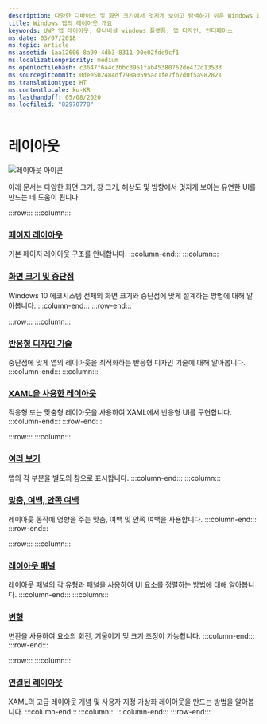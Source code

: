 ```yaml
---
description: 다양한 디바이스 및 화면 크기에서 멋지게 보이고 탐색하기 쉬운 Windows 앱을 디자인하고 코딩하는 방법을 알아봅니다.
title: Windows 앱의 레이아웃 개요
keywords: UWP 앱 레이아웃, 유니버설 windows 플랫폼, 앱 디자인, 인터페이스
ms.date: 03/07/2018
ms.topic: article
ms.assetid: 1aa12606-8a99-4db3-8311-90e02fde9cf1
ms.localizationpriority: medium
ms.openlocfilehash: c3647f6a4c3bbc3951fab45380762de472d13533
ms.sourcegitcommit: 0dee502484df798a0595ac1fe7fb7d0f5a982821
ms.translationtype: HT
ms.contentlocale: ko-KR
ms.lasthandoff: 05/08/2020
ms.locfileid: "82970778"
---
```

# <a name="layout"></a>레이아웃

![레이아웃 아이콘](../images/layout-2x.png)

아래 문서는 다양한 화면 크기, 창 크기, 해상도 및 방향에서 멋지게 보이는 유연한 UI를 만드는 데 도움이 됩니다.

:::row:::
    :::column:::
### <a name="page-layout"></a>[페이지 레이아웃](page-layout.md)
기본 페이지 레이아웃 구조를 안내합니다.
    :::column-end:::
    :::column:::
### <a name="screen-sizes-and-breakpoints"></a>[화면 크기 및 중단점](screen-sizes-and-breakpoints-for-responsive-design.md)
Windows 10 에코시스템 전체의 화면 크기와 중단점에 맞게 설계하는 방법에 대해 알아봅니다.
    :::column-end:::
:::row-end:::

:::row:::
    :::column:::
### <a name="responsive-design-techniques"></a>[반응형 디자인 기술](responsive-design.md)
중단점에 맞게 앱의 레이아웃을 최적화하는 반응형 디자인 기술에 대해 알아봅니다.
    :::column-end:::
    :::column:::
### <a name="layouts-with-xaml"></a>[XAML을 사용한 레이아웃](layouts-with-xaml.md)
적응형 또는 맞춤형 레이아웃을 사용하여 XAML에서 반응형 UI를 구현합니다.
    :::column-end:::
:::row-end:::

:::row:::
    :::column:::
### <a name="multiple-views"></a>[여러 보기](show-multiple-views.md)
앱의 각 부분을 별도의 창으로 표시합니다.
    :::column-end:::
    :::column:::
### <a name="alignment-margin-padding"></a>[맞춤, 여백, 안쪽 여백](alignment-margin-padding.md)
레이아웃 동작에 영향을 주는 맞춤, 여백 및 안쪽 여백을 사용합니다.
    :::column-end:::
:::row-end:::

:::row:::
    :::column:::
### <a name="layout-panels"></a>[레이아웃 패널](layout-panels.md)
레이아웃 패널의 각 유형과 패널을 사용하여 UI 요소를 정렬하는 방법에 대해 알아봅니다.
    :::column-end:::
    :::column:::
### <a name="transforms"></a>[변형](transforms.md)
변환을 사용하여 요소의 회전, 기울이기 및 크기 조정이 가능합니다.
    :::column-end:::
:::row-end:::

:::row:::
    :::column:::
### <a name="attached-layouts"></a>[연결된 레이아웃](attached-layouts.md)
XAML의 고급 레이아웃 개념 및 사용자 지정 가상화 레이아웃을 만드는 방법을 알아봅니다.
    :::column-end:::
    :::column:::
    :::column-end:::
:::row-end:::
